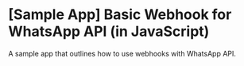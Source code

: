 # [Sample App] Basic Webhook for WhatsApp API (in JavaScript)

A sample app that outlines how to use webhooks with WhatsApp API.
